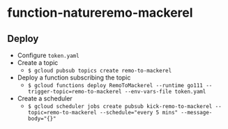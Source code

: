function-natureremo-mackerel
===

## Deploy

- Configure `token.yaml`
- Create a topic
  - `$ gcloud pubsub topics create remo-to-mackerel`
- Deploy a function subscribing the topic
  - `$ gcloud functions deploy RemoToMackerel --runtime go111 --trigger-topic=remo-to-mackerel --env-vars-file token.yaml`
- Create a scheduler
  - `$ gcloud scheduler jobs create pubsub kick-remo-to-mackerel --topic=remo-to-mackerel --schedule="every 5 mins" --message-body="{}"`
